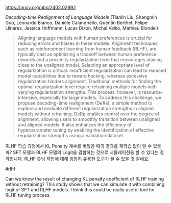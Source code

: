 https://arxiv.org/abs/2402.02992

*Decoding-time Realignment of Language Models* (Tianlin Liu, Shangmin Guo, Leonardo Bianco, Daniele Calandriello, Quentin Berthet, Felipe Llinares, Jessica Hoffmann, Lucas Dixon, Michal Valko, Mathieu Blondel)

> Aligning language models with human preferences is crucial for reducing errors and biases in these models. Alignment techniques, such as reinforcement learning from human feedback (RLHF), are typically cast as optimizing a tradeoff between human preference rewards and a proximity regularization term that encourages staying close to the unaligned model. Selecting an appropriate level of regularization is critical: insufficient regularization can lead to reduced model capabilities due to reward hacking, whereas excessive regularization hinders alignment. Traditional methods for finding the optimal regularization level require retraining multiple models with varying regularization strengths. This process, however, is resource-intensive, especially for large models. To address this challenge, we propose decoding-time realignment (DeRa), a simple method to explore and evaluate different regularization strengths in aligned models without retraining. DeRa enables control over the degree of alignment, allowing users to smoothly transition between unaligned and aligned models. It also enhances the efficiency of hyperparameter tuning by enabling the identification of effective regularization strengths using a validation dataset.

RLHF 학습 과정에서 KL Penalty 계수를 바꿨을 때의 결과를 재학습 없이 알 수 있을까? SFT 모델과 RLHF 모델의 Logit을 결합하는 것으로 시뮬레이션을 할 수 있다는 결과입니다. RLHF 튜닝 작업에 대해 굉장히 유용한 도구가 될 수 있을 것 같네요.

#rlhf 

Can we know the result of changing KL penalty coefficient of RLHF training without retraining? This study shows that we can simulate it with combining logit of SFT and RLHF models. I think this could be really useful tool for RLHF tuning process.